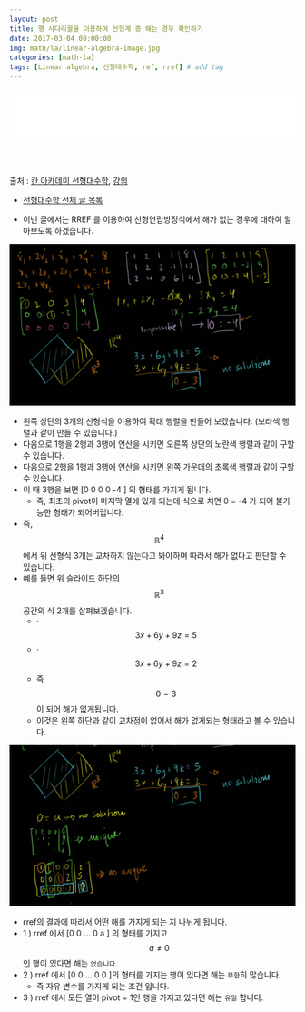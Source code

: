 ```yaml
---
layout: post
title: 행 사다리꼴을 이용하여 선형계 증 해는 경우 확인하기
date: 2017-03-04 00:00:00
img: math/la/linear-algebra-image.jpg
categories: [math-la] 
tags: [Linear algebra, 선형대수학, ref, rref] # add tag
---
```


<iframe src="//partners.coupang.com/cdn/redirect?url=customjs%2Faffiliate%2Fsearch-bar%2F0.0.3%2Flogo-01.html%3FtrackingCode%3DAF1042200" width="100%" height="85" frameborder="0" scrolling="no"></iframe>

<br><br>

출처 : [칸 아카데미 선형대수학](https://ko.khanacademy.org/math/linear-algebra/vectors-and-spaces), [강의](https://www.youtube.com/watch?v=JVDrlTdzxiI&t=5s&list=PL-AYo7WyW9XfDgdJrnYF-GFmD7pVGJ1Sc&index=30)


+ [선형대수학 전체 글 목록](https://gaussian37.github.io/math-la-Linear-Algebra-Table/)

+ 이번 글에서는 RREF 를 이용하여 선형연립방정식에서 해가 없는 경우에 대하여 알아보도록 하겠습니다.
 
<img src="../assets/img/math/la/rref3/1.png" alt="Drawing" style="width: 600px;"/>

+ 왼쪽 상단의 3개의 선형식을 이용하여 확대 행렬을 만들어 보겠습니다. (보라색 행렬과 같이 만들 수 있습니다.)
+ 다음으로 1행을 2행과 3행에 연산을 시키면 오른쪽 상단의 노란색 행렬과 같이 구할 수 있습니다.
+ 다음으로 2행을 1행과 3행에 연산을 시키면 왼쪽 가운데의 초록색 행렬과 같이 구할 수 있습니다.
+ 이 때 3행을 보면 \[0 0 0 0 -4 \] 의 형태를 가지게 됩니다.
    + 즉, 최초의 pivot이 마지막 열에 있게 되는데 식으로 치면 0 = -4 가 되어 불가능한 형태가 되어버립니다.
+ 즉, $$ \mathbb R^{4} $$ 에서 위 선형식 3개는 교차하지 않는다고 봐야하며 따라서 해가 없다고 판단할 수 있습니다.
+ 예를 들면 위 슬라이드 하단의 $$ \mathbb R^{3} $$ 공간의 식 2개를 살펴보겠습니다.
    + ·$$ 3x + 6y + 9z = 5 $$
    + ·$$ 3x + 6y + 9z = 2 $$
    + 즉 $$ 0 = 3 $$ 이 되어 해가 없게됩니다.
    + 이것은 왼쪽 하단과 같이 교차점이 없어서 해가 없게되는 형태라고 볼 수 있습니다. 

<img src="../assets/img/math/la/rref3/2.png" alt="Drawing" style="width: 600px;"/>

+ rref의 결과에 따라서 어떤 해를 가지게 되는 지 나뉘게 됩니다.
+ 1 ) rref 에서 \[0 0 ... 0 a \] 의 형태를 가지고 $$ a \neq 0 $$인 행이 있다면 해는 `없습니다`.
+ 2 ) rref 에서 \[0 0 ... 0 0 \]의 형태를 가지는 행이 있다면 해는 `무한`히 많습니다.
    + 즉 자유 변수를 가지게 되는 조건 입니다.  
+ 3 ) rref 에서 모든 열이 pivot = 1인 행을 가지고 있다면 해는 `유일` 합니다.
